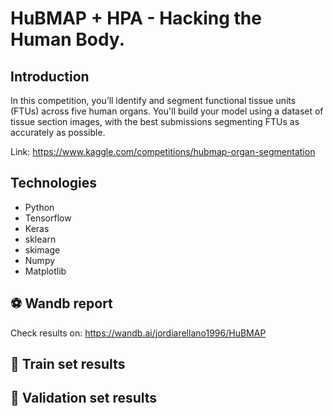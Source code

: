 # HuBMAP + HPA - Hacking the Human Body.
## Introduction
In this competition, you’ll identify and segment functional tissue units (FTUs) across five human organs. You'll build your model using a dataset of tissue section images, with the best submissions segmenting FTUs as accurately as possible.

Link: https://www.kaggle.com/competitions/hubmap-organ-segmentation
## Technologies
<ul>
  <li>Python</li>
  <li>Tensorflow</li>
  <li>Keras</li>
  <li>sklearn</li>
  <li>skimage</li>
  <li>Numpy</li>
  <li>Matplotlib</li>
</ul>

## ⚽ Wandb report
Check results on: https://wandb.ai/jordiarellano1996/HuBMAP

## 🚀 Train set results


## 🚀 Validation set results
